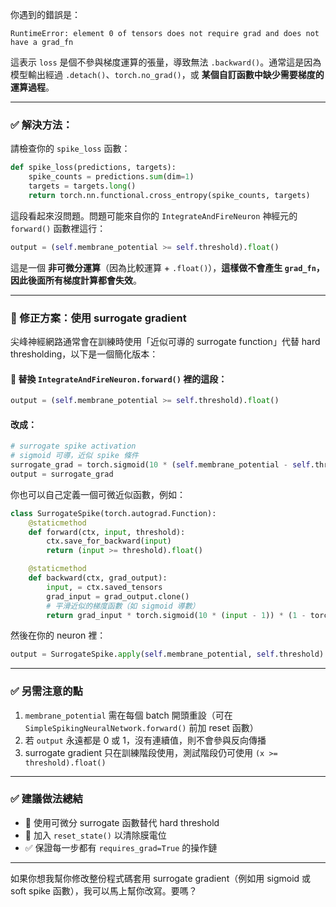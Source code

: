 你遇到的錯誤是：

```
RuntimeError: element 0 of tensors does not require grad and does not have a grad_fn
```

這表示 `loss` 是個不參與梯度運算的張量，導致無法 `.backward()`。通常這是因為模型輸出經過 `.detach()`、`torch.no_grad()`，或 **某個自訂函數中缺少需要梯度的運算過程**。

---

### ✅ 解決方法：

請檢查你的 `spike_loss` 函數：

```python
def spike_loss(predictions, targets):
    spike_counts = predictions.sum(dim=1)
    targets = targets.long()
    return torch.nn.functional.cross_entropy(spike_counts, targets)
```

這段看起來沒問題。問題可能來自你的 `IntegrateAndFireNeuron` 神經元的 `forward()` 函數裡這行：

```python
output = (self.membrane_potential >= self.threshold).float()
```

這是一個 **非可微分運算**（因為比較運算 + `.float()`），**這樣做不會產生 `grad_fn`，因此後面所有梯度計算都會失效**。

---

### 🧠 修正方案：使用 surrogate gradient

尖峰神經網路通常會在訓練時使用「近似可導的 surrogate function」代替 hard thresholding，以下是一個簡化版本：

#### 🧬 替換 `IntegrateAndFireNeuron.forward()` 裡的這段：

```python
output = (self.membrane_potential >= self.threshold).float()
```

#### 改成：

```python
# surrogate spike activation
# sigmoid 可導，近似 spike 條件
surrogate_grad = torch.sigmoid(10 * (self.membrane_potential - self.threshold))
output = surrogate_grad
```

你也可以自己定義一個可微近似函數，例如：

```python
class SurrogateSpike(torch.autograd.Function):
    @staticmethod
    def forward(ctx, input, threshold):
        ctx.save_for_backward(input)
        return (input >= threshold).float()

    @staticmethod
    def backward(ctx, grad_output):
        input, = ctx.saved_tensors
        grad_input = grad_output.clone()
        # 平滑近似的梯度函數（如 sigmoid 導數）
        return grad_input * torch.sigmoid(10 * (input - 1)) * (1 - torch.sigmoid(10 * (input - 1))) * 10, None
```

然後在你的 neuron 裡：

```python
output = SurrogateSpike.apply(self.membrane_potential, self.threshold)
```

---

### ✅ 另需注意的點

1. `membrane_potential` 需在每個 batch 開頭重設（可在 `SimpleSpikingNeuralNetwork.forward()` 前加 reset 函數）
2. 若 `output` 永遠都是 0 或 1，沒有連續值，則不會參與反向傳播
3. surrogate gradient 只在訓練階段使用，測試階段仍可使用 `(x >= threshold).float()`

---

### ✅ 建議做法總結

* 🔄 使用可微分 surrogate 函數替代 hard threshold
* 🔁 加入 `reset_state()` 以清除膜電位
* ✅ 保證每一步都有 `requires_grad=True` 的操作鏈

---

如果你想我幫你修改整份程式碼套用 surrogate gradient（例如用 sigmoid 或 soft spike 函數），我可以馬上幫你改寫。要嗎？
